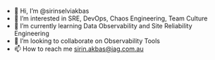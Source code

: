 - 👋 Hi, I’m @sirinselviakbas
- 👀 I’m interested in SRE, DevOps, Chaos Engineering, Team Culture
- 🌱 I’m currently learning Data Observability and Site Reliability Engineering
- 💞️ I’m looking to collaborate on Observability Tools
- 📫 How to reach me sirin.akbas@iag.com.au

<!---
sirinselviakbas/sirinselviakbas is a ✨ special ✨ repository because its `README.md` (this file) appears on your GitHub profile.
You can click the Preview link to take a look at your changes.
--->
